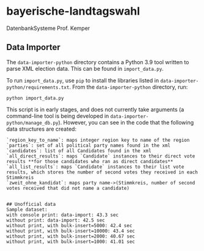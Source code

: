 # bayerische-landtagswahl
DatenbankSysteme Prof. Kemper

## Data Importer
The `data-importer-python` directory contains a Python 3.9 tool written to parse XML election data. This can be found in `import_data.py`.

To run `import_data.py`, use `pip` to install the libraries listed in `data-importer-python/requirements.txt`. From the `data-importer-python` directory, run:

```
python import_data.py
```

This script is in early stages, and does not currently take arguments (a command-line tool is being developed in `data-importer-python/manage_db.py`). However, you can see in the code that the following data structures are created:

```
`region_key_to_name`: maps integer region key to name of the region
`parties`: set of all political party names found in the xml
`candidates`: list of all Candidates found in the xml
`all_direct_results`: maps `Candidate` instances to their direct vote results **for those candidates who ran as direct candidates**
`all_list_results`: maps `Candidate` instances to their list vote results, which stores the number of second votes they received in each Stimmkreis
`zweit_ohne_kandidat`: maps party name->(Stimmkreis, number of second votes received that did not name a candidate)


## Unofficial data
Sample dataset:
with console print: data-import: 43.3 sec
without print: data-import: 42.5 sec
without print, with bulk-insert=5000: 42.4 sec
without print, with bulk-insert=10000: 43.4 sec
without print, with bulk-insert=2000: 40.67 sec
without print, with bulk-insert=1000: 41.01 sec